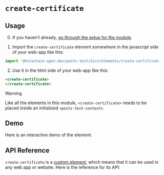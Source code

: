 # `create-certificate`

## Usage

0. If you haven't already, [go through the setup for the module](/setup).

1. Import the `create-certificate` element somewhere in the javascript side of your web-app like this:

```js
import '@holochain-open-dev/posts-test/dist/elements/create-certificate.js'
```

2. Use it in the html side of your web-app like this:

```html
<create-certificate>
</create-certificate>
```

> [!WARNING]
> Like all the elements in this module, `<create-certificate>` needs to be placed inside an initialized `<posts-test-context>`.

## Demo

Here is an interactive demo of the element:

<element-demo>
</element-demo>

<script setup>
import { onMounted } from "vue";
import { PostsTestZomeMock, sampleCertificate } from "@holochain-open-dev/posts-test/dist/mocks.js";
import { PostsTestStore, PostsTestClient } from "@holochain-open-dev/posts-test";
import { decodeHashFromBase64 } from '@holochain/client';
import { render, html } from "lit";

onMounted(async () => {
  // Elements need to be imported on the client side, not the SSR side
  // Reference: https://vitepress.dev/guide/ssr-compat#importing-in-mounted-hook
  await import('@api-viewer/docs/lib/api-docs.js');
  await import('@api-viewer/demo/lib/api-demo.js');
  await import('@holochain-open-dev/posts-test/dist/elements/posts-test-context.js');
  await import('@holochain-open-dev/posts-test/dist/elements/create-certificate.js');

  const mock = new PostsTestZomeMock();
  const client = new PostsTestClient(mock);

  const certificate = await sampleCertificate(client);

  const record = await mock.create_certificate(certificate);

  const store = new PostsTestStore(client);
  
  render(html`
    <posts-test-context .store=${store}>
      <api-demo src="custom-elements.json" only="create-certificate" exclude-knobs="store">
      </api-demo>
    </posts-test-context>
  `, document.querySelector('element-demo'))
  })


</script>

## API Reference

`create-certificate` is a [custom element](https://web.dev/articles/custom-elements-v1), which means that it can be used in any web app or website. Here is the reference for its API:

<api-docs src="custom-elements.json" only="create-certificate">
</api-docs>
